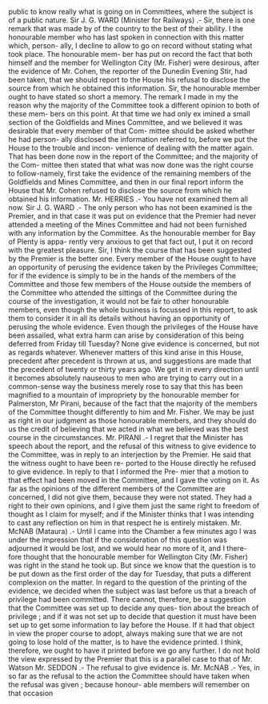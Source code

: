 public to know really what is going on in Committees, where the subject is of a public nature. Sir J. G. WARD (Minister for Railways) .- Sir, there is one remark that was made by of the country to the best of their ability. I the honourable member who has last spoken in connection with this matter which, person- ally, I decline to allow to go on record without stating what took place. The honourable mem- ber has put on record the fact that both himself and the member for Wellington City (Mr. Fisher) were desirous, after the evidence of Mr. Cohen, the reporter of the Dunedin Evening Stir, had been taken, that we should report to the House his refusal to disclose the source from which he obtained this information. Sir, the honourable member ought to have stated so short a memory. The remark I made in my the reason why the majority of the Committee took a different opinion to both of these mem- bers on this point. At that time we had only ex imined a small section of the Goldfields and Mines Committee, and we believed it was desirable that every member of that Com- mittee should be asked whether he had person- ally disclosed the information referred to, before we put the House to the trouble and incon- venience of dealing with the matter again. That has been done now in the report of the Committee; and the majority of the Com- mittee then stated that what was now done was the right course to follow-namely, first take the evidence of the remaining members of the Goldfields and Mines Committee, and then in our final report inform the House that Mr. Cohen refused to disclose the source from which he obtained his information. Mr. HERRIES .- You have not examined them all now. Sir J. G. WARD .- The only person who has not been examined is the Premier, and in that case it was put on evidence that the Premier had never attended a meeting of the Mines Committee and had not been furnished with any information by the Committee. As the honourable member for Bay of Plenty is appa- rently very anxious to get that fact out, I put it on record with the greatest pleasure. Sir, I think the course that has been suggested by the Premier is the better one. Every member of the House ought to have an opportunity of perusing the evidence taken by the Privileges Committee; for if the evidence is simply to be in the hands of the members of the Committee and those few members of the House outside the members of the Committee who attended the sittings of the Committee during the course of the investigation, it would not be fair to other honourable members, even though the whole business is focussed in this report, to ask them to consider it in all its details without having an opportunity of perusing the whole evidence. Even though the privileges of the House have been assailed, what extra harm can arise by consideration of this being deferred from Friday till Tuesday? None give evidence is concerned, but not as regards whatever. Whenever matters of this kind arise in this House, precedent after precedent is thrown at us, and suggestions are made that the precedent of twenty or thirty years ago. We get it in every direction until it becomes absolutely nauseous to men who are trying to carry out in a common-sense way the business merely rose to say that this has been magnified to a mountain of impropriety by the honourable member for Palmerston, Mr Pirani, because of the fact that the majority of the members of the Committee thought differently to him and Mr. Fisher. We may be just as right in our judgment as those honourable members, and they should do us the credit of believing that we acted in what we believed was the best course in the circumstances. Mr. PIRANI .- I regret that the Minister has speech about the report, and the refusal of this witness to give evidence to the Committee, was in reply to an interjection by the Premier. He said that the witness ought to have been re- ported to the House directly he refused to give evidence. In reply to that I informed the Pre- mier that a motion to that effect had been moved in the Committee, and I gave the voting on it. As far as the opinions of the different members of the Committee are concerned, I did not give them, because they were not stated. They had a right to their own opinions, and I give them just the same right to freedom of thought as I claim for myself; and if the Minister thinks that I was intending to cast any reflection on him in that respect he is entirely mistaken. Mr. McNAB (Mataura) .- Until I came into the Chamber a few minutes ago I was under the impression that if the consideration of this question was adjourned it would be lost, and we would hear no more of it, and I there- fore thought that the honourable member for Wellington City (Mr. Fisher) was right in the stand he took up. But since we know that the question is to be put down as the first order of the day for Tuesday, that puts a different complexion on the matter. In regard to the question of the printing of the evidence, we decided when the subject was last before us that a breach of privilege had been committed. There cannot, therefore, be a suggestion that the Committee was set up to decide any ques- tion about the breach of privilege ; and if it was not set up to decide that question it must have been set up to get some information to lay before the House. If it had that object in view the proper course to adopt, always making sure that we are not going to lose hold of the matter, is to have the evidence printed. I think, therefore, we ought to have it printed before we go any further. I do not hold the view expressed by the Premier that this is a parallel case to that of Mr. Watson Mr. SEDDON .- The refusal to give evidence is. Mr. McNAB .- Yes, in so far as the refusal to the action the Committee should have taken when the refusal was given ; because honour- able members will remember on that occasion 